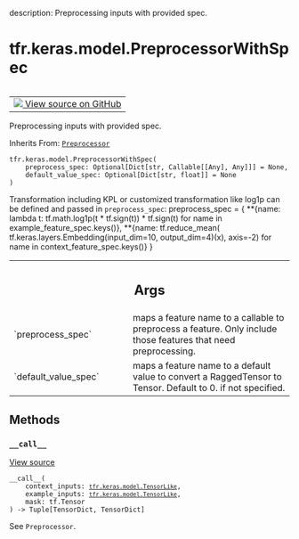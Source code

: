 description: Preprocessing inputs with provided spec.

<div itemscope itemtype="http://developers.google.com/ReferenceObject">
<meta itemprop="name" content="tfr.keras.model.PreprocessorWithSpec" />
<meta itemprop="path" content="Stable" />
<meta itemprop="property" content="__call__"/>
<meta itemprop="property" content="__init__"/>
</div>

# tfr.keras.model.PreprocessorWithSpec

<!-- Insert buttons and diff -->

<table class="tfo-notebook-buttons tfo-api nocontent" align="left">
<td>
  <a target="_blank" href="https://github.com/tensorflow/ranking/tree/master/tensorflow_ranking/python/keras/model.py#L325-L385">
    <img src="https://www.tensorflow.org/images/GitHub-Mark-32px.png" />
    View source on GitHub
  </a>
</td>
</table>

Preprocessing inputs with provided spec.

Inherits From: [`Preprocessor`](../../../tfr/keras/model/Preprocessor.md)

<pre class="devsite-click-to-copy prettyprint lang-py tfo-signature-link">
<code>tfr.keras.model.PreprocessorWithSpec(
    preprocess_spec: Optional[Dict[str, Callable[[Any], Any]]] = None,
    default_value_spec: Optional[Dict[str, float]] = None
)
</code></pre>

<!-- Placeholder for "Used in" -->

Transformation including KPL or customized transformation like log1p can be
defined and passed in `preprocess_spec`: preprocess_spec = { **{name: lambda t:
tf.math.log1p(t * tf.sign(t)) * tf.sign(t) for name in
example_feature_spec.keys()}, **{name: tf.reduce_mean(
tf.keras.layers.Embedding(input_dim=10, output_dim=4)(x), axis=-2) for name in
context_feature_spec.keys()} }

<!-- Tabular view -->

 <table class="responsive fixed orange">
<colgroup><col width="214px"><col></colgroup>
<tr><th colspan="2"><h2 class="add-link">Args</h2></th></tr>

<tr>
<td>
`preprocess_spec`
</td>
<td>
maps a feature name to a callable to preprocess a
feature. Only include those features that need preprocessing.
</td>
</tr><tr>
<td>
`default_value_spec`
</td>
<td>
maps a feature name to a default value to convert a
RaggedTensor to Tensor. Default to 0. if not specified.
</td>
</tr>
</table>

## Methods

<h3 id="__call__"><code>__call__</code></h3>

<a target="_blank" href="https://github.com/tensorflow/ranking/tree/master/tensorflow_ranking/python/keras/model.py#L355-L385">View
source</a>

<pre class="devsite-click-to-copy prettyprint lang-py tfo-signature-link">
<code>__call__(
    context_inputs: <a href="../../../tfr/keras/model/TensorLike.md"><code>tfr.keras.model.TensorLike</code></a>,
    example_inputs: <a href="../../../tfr/keras/model/TensorLike.md"><code>tfr.keras.model.TensorLike</code></a>,
    mask: tf.Tensor
) -> Tuple[TensorDict, TensorDict]
</code></pre>

See `Preprocessor`.
